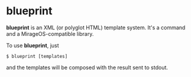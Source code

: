 # blueprint

**blueprint** is an XML (or polyglot HTML) template system. It's a
  command and a MirageOS-compatible library.

To use **blueprint**, just

```
$ blueprint [templates]
```

and the templates will be composed with the result sent to stdout.
